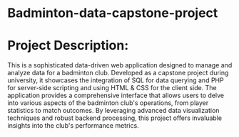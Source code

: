 # Badminton-data-capstone-project

# Project Description:
This is a sophisticated data-driven web application designed to manage and analyze data for a badminton club. Developed as a capstone project during university, it showcases the integration of SQL for data querying and PHP for server-side scripting and using HTML & CSS for the client side. The application provides a comprehensive interface that allows users to delve into various aspects of the badminton club's operations, from player statistics to match outcomes. By leveraging advanced data visualization techniques and robust backend processing, this project offers invaluable insights into the club's performance metrics.
